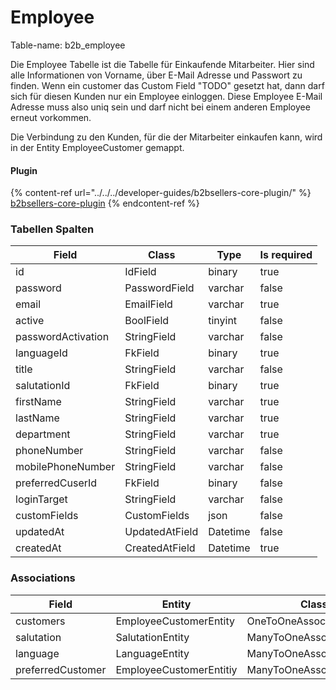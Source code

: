 # Employee

Table-name: b2b\_employee

Die Employee Tabelle ist die Tabelle für Einkaufende Mitarbeiter. Hier sind alle Informationen von Vorname, über E-Mail Adresse und Passwort zu finden. Wenn ein customer das Custom Field "TODO" gesetzt hat, dann darf sich für diesen Kunden nur ein Employee einloggen. Diese Employee E-Mail Adresse muss also uniq sein und darf nicht bei einem anderen Employee erneut vorkommen.

Die Verbindung zu den Kunden, für die der Mitarbeiter einkaufen kann, wird in der Entity EmployeeCustomer gemappt.

#### Plugin

{% content-ref url="../../../developer-guides/b2bsellers-core-plugin/" %}
[b2bsellers-core-plugin](../../../developer-guides/b2bsellers-core-plugin/)
{% endcontent-ref %}

### Tabellen Spalten

| Field              | Class          | Type     | Is required |
| ------------------ | -------------- | -------- | ----------- |
| id                 | IdField        | binary   | true        |
| password           | PasswordField  | varchar  | false       |
| email              | EmailField     | varchar  | true        |
| active             | BoolField      | tinyint  | false       |
| passwordActivation | StringField    | varchar  | false       |
| languageId         | FkField        | binary   | true        |
| title              | StringField    | varchar  | false       |
| salutationId       | FkField        | binary   | true        |
| firstName          | StringField    | varchar  | true        |
| lastName           | StringField    | varchar  | true        |
| department         | StringField    | varchar  | true        |
| phoneNumber        | StringField    | varchar  | false       |
| mobilePhoneNumber  | StringField    | varchar  | false       |
| preferredCuserId   | FkField        | binary   | false       |
| loginTarget        | StringField    | varchar  | false       |
| customFields       | CustomFields   | json     | false       |
| updatedAt          | UpdatedAtField | Datetime | false       |
| createdAt          | CreatedAtField | Datetime | true        |

### Associations

| Field             | Entity                  | Class                     |
| ----------------- | ----------------------- | ------------------------- |
| customers         | EmployeeCustomerEntity  | OneToOneAssociationField  |
| salutation        | SalutationEntity        | ManyToOneAssociationField |
| language          | LanguageEntity          | ManyToOneAssociationField |
| preferredCustomer | EmployeeCustomerEntitiy | ManyToOneAssociationField |

